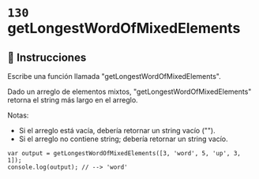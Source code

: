 # `130` getLongestWordOfMixedElements

## 📝 Instrucciones

Escribe una función llamada "getLongestWordOfMixedElements".

Dado un arreglo de elementos mixtos, "getLongestWordOfMixedElements" retorna el string más largo en el arreglo.

Notas:
* Si el arreglo está vacía, debería retornar un string vacío ("").
* Si el arreglo no contiene string; debería retornar un string vacío.

```Js
var output = getLongestWordOfMixedElements([3, 'word', 5, 'up', 3, 1]);
console.log(output); // --> 'word'
```
